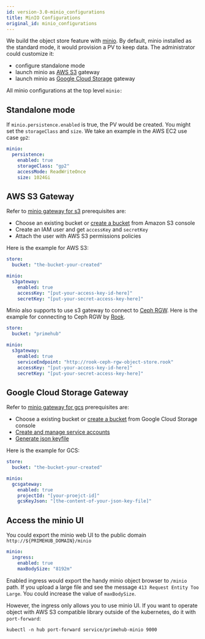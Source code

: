```yaml
---
id: version-3.0-minio_configurations
title: MinIO Configurations
original_id: minio_configurations
---
```



We build the object store feature with [minio](https://docs.min.io/). By default, minio installed as the standard mode, it would provision a PV to keep data. The administrator could customize it:

* configure standalone mode
* launch minio as [AWS S3](https://aws.amazon.com/s3/) gateway
* launch minio as [Google Cloud Storage](https://cloud.google.com/storage) gateway

All minio configurations at the top level `minio:`


## Standalone mode

If `minio.persistence.enabled` is true, the PV would be created. You might set the `storageClass` and `size`. We take an example in the AWS EC2 use case `gp2`:

```yaml
minio:
  persistence:
    enabled: true
    storageClass: "gp2"
    accessMode: ReadWriteOnce
    size: 1024Gi

```

## AWS S3 Gateway

Refer to [minio gateway for s3](https://docs.min.io/docs/minio-gateway-for-s3.html) prerequisites are:

* Choose an existing bucket or [create a bucket](https://docs.aws.amazon.com/AmazonS3/latest/gsg/CreatingABucket.html) from Amazon S3 console
* Create an IAM user and get `accessKey` and `secretKey`
* Attach the user with AWS S3 permissions policies

Here is the example for AWS S3:

```yaml
store:
  bucket: "the-bucket-your-created"

minio:
  s3gateway:
    enabled: true
    accessKey: "[put-your-access-key-id-here]"
    secretKey: "[put-your-secret-access-key-here]"
```

Minio also supports to use s3 gateway to connect to [Ceph RGW](https://docs.ceph.com/docs/master/radosgw/). Here is the example for connecting to Ceph RGW by [Rook](https://rook.io/docs/rook/master/ceph-object.html).

```yaml
store:
  bucket: "primehub"

minio:
  s3gateway:
    enabled: true
    serviceEndpoint: "http://rook-ceph-rgw-object-store.rook"
    accessKey: "[put-your-access-key-id-here]"
    secretKey: "[put-your-secret-access-key-here]"
```

## Google Cloud Storage Gateway

Refer to [minio gateway for gcs](https://docs.min.io/docs/minio-gateway-for-gcs.html) prerequisites are:

* Choose a existing bucket or [create a bucket](https://cloud.google.com/storage/docs/quickstart-console) from Google Cloud Storage console
* [Create and manage service accounts](https://cloud.google.com/iam/docs/creating-managing-service-accounts)
* [Generate json keyfile](https://cloud.google.com/iam/docs/creating-managing-service-account-keys)

Here is the example for GCS:

```yaml
store:
  bucket: "the-bucket-your-created"

minio:
  gcsgateway:
    enabled: true
    projectId: "[your-proejct-id]"
    gcsKeyJson: "[the-content-of-your-json-key-file]"
```

## Access the minio UI

You could export the minio web UI to the public domain `http://${PRIMEHUB_DOMAIN}/minio`

```yaml
minio:
  ingress:
    enabled: true
    maxBodySize: "8192m"
```

Enabled ingress would export the handy minio object browser to `/minio` path. If you upload a large file and see the message `413 Request Entity Too Large`. You could increase the value of `maxBodySize`.

However, the ingress only allows you to use minio UI. If you want to operate object with AWS S3 compatible library outside of the kubernetes, do it with `port-forward`:

```
kubectl -n hub port-forward service/primehub-minio 9000
```

